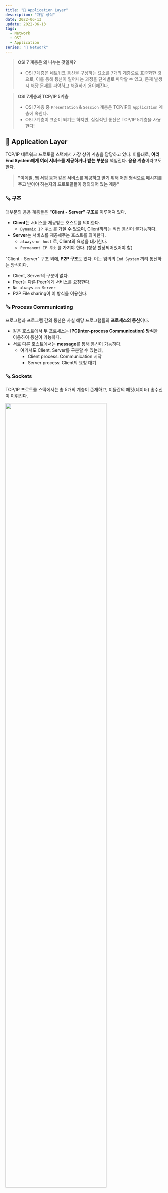 ```yaml
---
title: "📡 Application Layer"
description: "개발 상식"
date: 2022-06-13
update: 2022-06-13
tags:
  - Network
  - OSI
  - Application
series: "📡 Network"
---
```


> **OSI 7 계층은 왜 나누는 것일까?**
> - OSI 7계층은 네트워크 통신을 구성하는 요소를 7개의 계층으로 표준화한 것으로, 이를 통해 통신이 일어나는 과정을 단계별로 파악할 수 있고, 문제 발생 시 해당 문제를 파악하고 해결하기 용이해진다.

> **OSI 7계층과 TCP/IP 5계층**
> - OSI 7계층 중 `Presentation` & `Session` 계층은 TCP/IP의 `Application` 계층에 속한다.
> - OSI 7계층이 표준이 되기는 하지만, 실질적인 통신은 TCP/IP 5계층을 사용한다!

## 🧷 Application Layer
TCP/IP 네트워크 프로토콜 스택에서 가장 상위 계층을 담당하고 있다. 이름대로, **여러 End System에게 여러 서비스를 제공하거나 받는 부분**을 책임진다. **응용 계층**이라고도 한다.

> **"이메일, 웹 서핑 등과 같은 서비스를 제공하고 받기 위해 어떤 형식으로 메시지를 주고 받아야 하는지의 프로토콜들이 정의되어 있는 계층"**

### 🪚 구조
대부분의 응용 계층들은 **"Client - Server" 구조**로 이루어져 있다.
- **Client**는 서비스를 제공받는 호스트를 의미한다.
  - `Dynamic IP 주소` 를 가질 수 있으며, Client끼리는 직접 통신이 불가능하다.
- **Server**는 서비스를 제공해주는 호스트를 의미한다.
  - `always-on host` 로, Client의 요청을 대기한다.
  - `Permanent IP 주소` 를 가져야 한다. (항상 할당되어있어야 함)

"Client - Server" 구조 외에, **P2P 구조**도 있다. 이는 임의의 `End System` 끼리 통신하는 방식이다.
- Client, Server의 구분이 없다.
- Peer는 다른 Peer에게 서비스를 요청한다.
- `No always-on Server`
- P2P File sharing이 이 방식을 이용한다.

### 🪚 Process Communicating
프로그램과 프로그램 간의 통신은 사실 해당 프로그램들의 **프로세스의 통신**이다.
- 같은 호스트에서 두 프로세스는 **IPC(Inter-process Communication) 방식**을 이용하여 통신이 가능하다.
- 서로 다른 호스트에서는 **message**를 통해 통신이 가능하다.
  - 여기서도 Client, Server를 구분할 수 있는데,
    - Client process: Communication 시작
    - Server process: Client의 요청 대기

### 🪚 Sockets
TCP/IP 프로토콜 스택에서는 총 5개의 계층이 존재하고, 이들간의 패킷(데이터) 송수신이 이뤄진다.

<img src="https://img1.daumcdn.net/thumb/R1280x0/?scode=mtistory2&fname=https%3A%2F%2Fblog.kakaocdn.net%2Fdn%2FbQz6ga%2FbtqT02qo7Z6%2FqYgs2gKVdUP6yEkzWhw7mk%2Fimg.png" width="80%">

Application 계층을 제외한 **나머지 4계층은 모두 OS에 구현**되어 있다.
- 개발자에겐 보여지지 않는 부분이고, 내부적으로 알아서 패킷을 생성하고 주고 받는다.
- 그렇다면, Application 계층과 나머지 4계층의 제일 윗단인 Transport 계층은 어떻게 메세지를 주고 받을 수 있을까?

이때, **Socket**이라는 일종의 통로를 사용한다. 
- 이는 Application 계층과 Transport 계층 사이에 위치하여 Application 계층의 process에게 **Socket API나 함수를 제공**하여 메세지를 송수신할 수 있도록 돕는다.

### 🪚 Addressing Processes
메세지를 주고 받는 방법은 알았다. 하지만, 여러 Program이 있고, 그만큼 여러 Process가 존재할텐데, 어떤 Process가 메세지를 보냈는지 알아야 한다.
- 이를 위해서는 Process를 식별할 수 있는 **식별자**가 필요하다.
- 그리고 하나의 호스트에는 많은 process가 동작 가능하기에, **IP 주소만으로는 식별이 불가능**하다.

따라서 **IP 주소 + Port #** 을 식별자로서 사용한다.
- Port #은 아래와 같이 대표적으로 사용되는 예가 있다.
  - HTTP server: 80
  - HTTPS server: 443
  - Mail server: 25
  - Well Known Port #: 0 ~ 1024

### 🪚 Application Layer Protocol Defines
응용 계층 프로토콜의 규정이다. 아래에 대한 규정이 있어야 한다.

1. Types of message exchange
: message는 **요청** 또는 **응답**일 수 있다. (request or response)

2. Message Syntax
: message의 어느 field가 어떻게 기술되어야 하고, 각각의 field는 어떻게 구분되는지에 대한 정보

3. Message Semantics
: 각 field에 담긴 정보의 의미

4. Rules
: 언제, 어떻게 process들이 요청하고 응답해야 하는지에 대한 정보

### 🪚 Transport Layer가 제공하는 Service
응용 계층은 전송 계층과 통신한다. 전송 계층은 2가지 종류의 서비스를 제공할 수 있는데, 아래와 같다.
- **Reliable한 Service**
  - 데이터의 Write와 Read가 동일하게 발생하여 Sync가 맞다.
  - ex. File transfer
- **Unreliable한 Service**
  - 데이터를 바로바로 전송하여 딜레이가 적다.
  - ex. Audio

### 🪚 Application Layer Protocols
인터넷은 응용 계층에 2개의 전송 프로토콜을 제공한다. TCP(Transmission Control Protocol)과 UDP(User Datagram Protocol)이다.
- 이는 응용 계층이 아니라 전송 계층의 프로토콜이다!

---

## 🧷 HTTP
HTTP (Hyper Text Transfer Protocol)
: 웹의 응용 계층 프로토콜이다.

- 이는 클라이언트 프로그램과 서버 프로그램으로 구현된다.
- 서로 다른 end system에서 수행되는 클라이언트와 서버 프로그램은 **HTTP 메세지를 통해 통신**한다.
  - 기본적으로, 클라이언트는 **어떠한 자원(object)을 요청**하고, 서버는 이를 찾아 **응답**하는 형태이다.
- 그리고 이는 신뢰성을 필요로 하므로, **TCP 프로토콜을 사용**한다.
  - 통신은 "연결 초기화(클라이언트) -> 연결 수락(서버) -> HTTP 메세지 교환 -> 연결 종료"
- HTTP는 **State-less**하다. 따라서, 과거 정보에 대한 관리를 하지 않는다.

이러한 HTTP 연결에는 **두 가지 타입**이 존재하는데, 아래와 같다.

**Non-persistent HTTP**
- 이름 그대로, 영구적이지 않다. 
- 여러 객체의 교환을 위해서는 여러 개의 연결을 필요로 한다. (일회성 연결을 여러 번 사용)

**Persistent HTTP**
- 동일한 서버와 여러 번 통신하는 경우, 불필요하게 일회성 연결을 반복하는 것을 막고자 한다.
- 연결 하나를 고정적으로 열어두고 사용한다.

HTTP 프로토콜을 사용한 통신의 `response time` 을 구하기 위해 간단한 `Non-persistent HTTP` 에 대한 예제를 살펴본다.

<img src="https://velog.velcdn.com/images%2Fkms9887%2Fpost%2F2d2d7518-b78c-47d2-89ec-00b9805aa03d%2Fimage.png" width="50%">

- RTT(Round Trip Time): 클라이언트와 서버 간 패킷이 갔다 오는데 걸리는 시간
- 그림에서 볼 수 있듯, 연결을 초기화하고, 자원 요청한 후 이를 받는데 걸리는 시간은 **2RTT + file transmission rate**이다.

### 🪚 HTTP methods
HTTP는 요청 메소드를 정의하여 주어진 자원에 수행하길 원하는 행동을 나타낸다. 주요 메소드는 아래와 같다.

**GET**
: 특정 자원의 표시를 요청한다. 이를 사용하는 요청은 오직 데이터를 받기만 한다.

**HEAD**
: GET 요청과 동일한 응답을 요청하지만, 응답 본문을 포함하지 않는다.

**POST**
: 특정 자원에 객체(엔티티)를 제출할 때 사용된다. 이는 서버의 상태 변화를 일으킬 수 있다.

**PUT**
: 요청 payload를 사용해 새로운 자원을 생성하거나, 기존의 자원을 수정하는 데 사용된다.

**PATCH**
: PUT은 자원 자체의 교체를 요구하지만, PATCH는 자원의 부분적인 수정만을 요청할 때 사용된다.

### 🪚 GET & POST?
두 메소드 모두 서버에 무엇인가를 요청할 때 사용하는 메소드이다. 하지만 HTTP 메소드의 목적은 특정 자원에 수행하길 원하는 행동을 명시하는 것이므로, 혼용되어서는 안된다. 따라서 두 메소드의 차이점을 알아본다.

**GET**
- 요청하는 데이터가 `HTTP Request Message` 의 `Header` 부분에 담겨서 전송된다. 
  - 때문에 `url` 상에서 `?` 뒤에 데이터가 붙어 요청을 보내게 되는 것이다. 
  - 이러한 방식은 `url` 에 요청하는 데이터가 담겨가기 때문에 **전송할 수 있는 데이터의 크기가 제한적**이다. 
  - 또한 **보안**이 필요한 데이터에 대해서는 데이터가 **그대로 노출되므로 적절하지 않다.** (ex. 비밀번호)
- GET 요청은 캐싱될 수 있고, 브라우저 히스토리에 남는다.
- 아스키 코드만 전송할 수 있다.

**POST**
- 요청하는 데이터가 `HTTP Request Message` 의 `Body` 부분에 담겨서 전송된다.
  - **전송할 수 있는 데이터의 크기가 GET 방식보다 크고, 보안면에서 조금 더 낫다.** (하지만 암호화를 하지 않는다면, 언제든 노출될 수 있다.)
- POST 요청은 캐싱될 수 없고, 브라우저 히스토리에 남지 않는다.
- 데이터 타입에 구애받지 않는다. **이진 데이터 또한 가능**하다.

GET은 **데이터를 가져와서 보여주는 용도**로 사용한다. 즉, **서버에 어떤 변경사항을 발생시키지 않는다.** 하지만 POST는 **서버의 값이나 상태를 변경하기 위해 사용**한다.

또한, GET 요청은 캐싱될 수 있다고 했다. 그러므로, 기존에 캐싱되었던 데이터가 또다시 응답될 가능성이 있다. POST 방식으로 요청해야 할 데이터를 크기가 작다는 이유로 GET 방식으로 요청한다면, 목적에 맞지 않는 응답을 받을 가능성이 있다!

### 🪚 HTTP response status code
HTTP 응답 상태 코드는 특정 HTTP 요청(위에서 다룬 요청들)이 성공적으로 완료되었는지, 혹은 어떠한 문제가 발생했는지 알려준다. 응답은 총 5개의 그룹으로 나눠진다.
- 정보를 제공하는 응답(1xx)
- 성공적인 응답(2xx)
- 리다이렉트(3xx)
- 클라이언트 에러(4xx)
- 서버 에러(5xx)

그리고 흔하게 볼 수 있는 코드는 다음과 같다.

**200**: 요청이 성공적으로 처리되었다. 그리고 이 성공이라는 의미는 HTTP 메소드에 따라 다르다.
- GET: 자원을 불러와서 message body에 전송되었다.
- HEAD: header가 message body에 있다.
- PUT or POST: 수행 결과에 대한 자원이 message body에 전송되었다.

**400**: 이 응답은 잘못된 문법으로 인해 서버가 요청을 이해할 수 없음을 의미한다.

**401**: 비인증을 의미한다. 클라이언트는 요청한 응답을 받기 위해 스스로를 인증해야 한다.

**404**: 서버는 요청받은 자원을 찾을 수 없다. 
- 서버들은 비인증 클라이언트로부터 자원을 숨기기 위해 이 응답을 403 대신에 전송할 수도 있다.

**418**: 서버는 커피를 찻 주전자에 끓이는 것을 거절한다.

**500**: Internal Server Error, 서버가 처리 방법을 모르는 상황이 발생했음을 의미한다.
- 서버 개발자라면 가장 많이 볼 수 있을 코드이다...

---

## 🧷 HTTP/2
이전까지 언급한 HTTP/1.1은 Persistent HTTP로, TCP 통신 1개당 요청 1개를 고정적으로 처리해야 하는 구조였다.
- 하지만 여러 요청이 있고, 제일 먼저 처리되는 요청의 요청량이 매우 많은 경우, 뒤의 요청들은 대기해야 한다.
  - 이를 **Head-Of-Line Blocking 문제**라 한다. 그리고 이는 HTTP/2에서 해결하고 있다.

### 🪚 HTTP/2: HOL blocking 해결
<img src="../../images/Network/HOLblocking.jpeg" width="80%">

요청에 대한 응답을 **frame이라는 단위로 쪼개어 전송**한다.
- 위 그림에서, 비교적 요청량이 적은 O2, O3, O4의 응답 속도는 빨라지고, O1은 비교적 느리게 응답받을 것이다.

---

## 🧷 HTTP/3
HTTP/2는 HOL blocking 문제를 해결한 듯하다. 하지만, TCP 프로토콜을 사용하는 이상, TCP 패킷이 네트워크 경로상에서 손실된다면 입력 스트림에 공백이 생겨 그 다음에 오는 데이터(바이트)도 **재전송**으로 인해 지연이 발생한다. (TCP는 전송 제어 프로토콜이므로, 재전송을 수행)
- 특히, HTTP/2는 **여러 개의 HTTP 스트림을 하나의 TCP 연결로 처리**하기에 손실에 대해 더 크게 영향을 받는다.

따라서, HTTP/3가 등장하게 되었고, 이는 TCP가 아닌 **UDP를 사용**한다.
- 정확하게는 **QUIC**라는 프로토콜 위에서 돌아가는 HTTP이다.
  - QUIC(Quick UDP Internet Connection)

TCP는 3-way-handshake, 연결 종료 시 사용하는 4-way-handshake 등 오버헤드와 HOL blocking 문제를 피할 수 없다. 하지만 **QUIC는 TCP handshake 과정을 최적화하는 것에 초점을 맞춰 설계**되었다.
- 기본적으로 UDP는 데이터그램 방식을 사용하기에 각 패킷 간의 순서가 존재하지 않는 **독립적인 패킷**이다.

아래는 각 HTTP 버전에 대한 간략한 그림이다.

<img src="../../images/Network/HTTP1,2,3.jpeg" width="80%">

---

## 🧷 HTTP & HTTPS
<img src="https://www.cloudflare.com/img/learning/security/glossary/what-is-ssl/http-vs-https.svg" width="70%">

### 🪚 HTTP의 문제점
- HTTP는 평문 통신이므로 도청이 가능하다.
- 통신 상대를 확인하지 않아 위장이 가능하다.
- 완전성을 증명할 수 없어 변조가 가능하다.

> 위의 문제들은 암호화를 사용하지 않는 모든 프로토콜에도 적용되는 문제점이다.

각 문제점을 하나하나 살펴보면,

❗️**TCP/IP는 도청 가능한 네트워크다.**
- TCP/IP 구조의 통신은 전부 통신 경로 상에서 엿볼 수 있다. 패킷을 수집하는 것만으로도 도청이 가능하다. 따라서 **암호화**의 과정이 필요하다.

> 보완방법
1. 통신 자체를 암호화 `SSL(Secure Socket Layer)` 또는 `TLS(Transport Layer Security)` 프로토콜과 조합함으로써 HTTP의 통신 내용을 암호화할 수 있다. 
   1. SSL을 조합한 HTTP를 **HTTPS(HTTP Secure)** 또는 **HTTP over SSL**이라 한다.
2. 콘텐츠를 암호화한다. 말 그대로 HTTP를 사용해서 운반하는 내용인 **HTTP message에 포함되는 콘텐츠만 암호화**한다. 수신측에서는 이를 **복호화하는 과정이 필요**하다.

❗️**통신 상대를 확인하지 않아 위장이 가능하다.**
- HTTP에 의한 통신은 상대방을 확인하는 처리가 없어 누구든지 요청을 보낼 수 있다. IP 주소나 포트 등에서 그 웹 서버에 접근 제한이 없는 경우, 요청이 오면 무조건 응답을 반환해야 한다. 그렇기에 아래와 같은 문제점을 유발한다.

1. 요청을 보낸 곳의 웹 서버가 원래 의도한 응답을 보내야 하는 웹 서버인지 확인 불가능하다.
2. 응답을 반환한 곳의 클라이언트가 원래 의도한 요청을 보낸 클라이언트인지 확인 불가능하다.
3. 통신하고 있는 상대가 접근이 허가된 상대인지 확인 불가능하다.
4. 어디에서 누가 요청을 보낸 것인지 확인 불가능하다.
5. 의미없는 요청 또한 수신하여 DoS 공격을 방지할 수 없다.

> 보완 방법
1. 위에서 언급한 `SSL` 은 상대를 확인하는 수단으로 **증명서**를 제공한다. 증명서는 신뢰할 수 있는 **제 3의 기관에 의해 발행**되는 것이기에 서버나 클라이언트를 증명할 수 있다. 그리고 이를 이용해 통신 상대가 내가 통신하고자 하는 서버임을 나타낼 수 있고, 이용자는 개인 정보 누설 등의 위험성이 줄어들게 된다. (또한 클라이언트는 이 증명성를 이용해 본인 확인을 하고, 웹 사이트 인증에서도 사용할 수 있다.)

> **DoS(Denial-of-Service) Attack**
> : 시스템을 악의적으로 공격해 해당 시스템의 자원을 부족하게 하여 원래 의도된 용도로 사용하지 못하게 하는 공격이다.
> - 대량의 패킷을 통신망으로 보내고, 특정 서버에 수많은 접속 시도를 하는 등으로 정상적인 서비스 제공을 하지 못하게 한다. 
> - **통신 상대를 확인하지 않는 HTTP 통신의 특성상 이를 방지할 수 없다.**

❗️**완전성을 증명할 수 없어 변조가 가능하다.**
- 완전성은 정보의 정확성을 의미한다. "서버 또는 클라이언트에서 수신한 내용이 송신측에서 보낸 내용과 일치한다는 것을 보장할 수 없다"는 것이다. 
- 요청이나 응답이 발신된 후, 상대가 수신하기 전까지 누군가에 의해 변조되더라도 이 사실을 알 수 없다. 이와 같이 공격자가 요청이나 응답을 가로채 변조하는 공격을 **중간자 공격, Man in the middle**이라 한다.

> 보완 방법
1. `MD5`, `SHA-1` 등의 해시 값을 확인하는 방법과 디지털 서명을 확인하는 방법이 존재하지만, 이는 확실한 방법은 아니다. 
2. 확실한 방지를 위해서는 **HTTPS**를 사용해야 한다. 왜냐면, `SSL` 에는 인증이나 암호화, 메세지 다이제스트(해시) 기능을 제공하고 있기 때문이다.

> **메세지 다이제스트**
> : **메세지(데이터)의 해시값**(다이제스트 값)을 계산하여 데이터와 함께 전송한다. 중간자 공격이 발생하더라도, 다이제스트 값을 확인함으로써 데이터의 변조 사실을 확인할 수 있다.
> - 데이터의 무결성을 보장해주는 방법이다.

> **SSL과 TLS**
> : SSL은 TLS은 이전 버전의 프로토콜이다. 혼합되어 많이 사용한다.

### 🪚 HTTPS
이는 HTTP에 암호화와 인증, 그리고 완전성 보호를 더한 것이다. 

HTTPS는 **SSL을 덮어쓴 HTTP**라고 할 수 있다. 새로운 응용 계층의 프로토콜은 아니다.
- HTTP 통신하는 소켓 부분을 `SSL(Secure Socket Layer)` 또는 `TLS(Transport Layer Security)` 라는 프로토콜로 대체한 것이다.
- HTTP는 TCP와 직접 통신했지만, **HTTPS에서는 HTTP는 SSL과 통신하고, SSL이 TCP와 통신**하게 된다.

❓**모든 웹 사이트에서 HTTPS를 사용해도 될까?**
- 당연하게도, 평문 통신에 비해 암호화된 통신은 더 많은 자원을 요구한다. 통신마다 이러한 추가 자원 소비는 서버 한 대당 평균 요청 처리량을 감소시킨다.
- 하지만 최근에는 하드웨어의 발달로 HTTPS 통신에서의 속도 저하가 거의 일어나지 않으며, 새로운 표준인 HTTP 2.0을 함께 이용하면 오히려 HTTP보다 더 빠르게 동작한다.
- 따라서 현재는 모든 웹 페이지에서 HTTPS를 적용하는 방향으로 바뀌어 가고 있다.

> **HTTPS와 구글**
> - 구글은 2014년, 모든 웹 사이트에 HTTPS를 요구했고, SSL 보안 사이트에 대해 높은 검색 순위로 보상했다. 
> - 이후 2018년에는 검색 순위 보상이 아닌, SSL 인증서가 없는 사이트에 대한 불이익을 가했다. (해당 사이트는 Chrome 브라우저에 "안전하지 않음"이라 표시된다.)

---

## 🧷 SMTP
Simple Mail Transfer Protocol의 약자로, 인터넷에서 이메일을 보내기 위해 사용되는 프로토콜이다.
- Port #은 25
- TCP를 사용하여, 송신측의 내용과 수신측의 내용이 같아야 한다.

### 🪚 SMTP & HTTP
**HTTP**
- 요청을 하면 데이터를 전송한다. (pull)
- 아스키 코드를 사용한 요청과 응답, 상태 코드 존재
- content type이 한 type으로만 전송 가능하다.

**SMTP**
- 요청과 상관없이 데이터를 전송한다. (push)
- 아스키 코드를 사용한 요청과 응답, 상태 코드 존재
- content type이 한 가지로 제한되지 않고, 여러 type으로 전송 가능하다.

### 🪚 Mail Access Protocols
<img src="../images/../../images/Network/mailaccessprotocol.jpeg" width="80%">

Mail Access Protocol: 사용자 요청에 대한 응답을 처리하기 위해 메일 서버가 사용하는 프로토콜로, IMAP, POP3가 있다.

1. 발신자가 메일 전송을 요청하면, SMTP를 이용해 발신자의 메일 서버에 메일을 push한다.
2. 발신자의 메일 서버에서 수신자의 메일 서버로 해당 메일을 다시 push한다.
3. 수신자의 메일 서버에서는 이를 가지고 있다가, 수신자가 메일 확인을 요청하면, IMAP or POP3와 같은 Mail Access Protocol을 사용해 응답을 보낸다.

---

## 🧷 DNS
Domain Name System의 약자로, 응용 계층의 프로토콜이다. **여러 Name Server의 계층 구조로 구현된 분산 데이터베이스**이다. 
- IP 주소와 그에 해당하는 Name을 매핑시키기 위해 DB에 이를 저장하는데, 1개의 DB로는 많은 요청에 대한 처리가 불가능하기에 분산 DB를 사용한다.

### 🪚 DNS Services
- Host Name -> Name 변환
- Host Aliasing
- Mail Server Aliasing
- Load Distribution(하나의 이름을 가진 여러 IP 주소가 가능하게 함으로써, 한 서버로 요청이 몰리지 않게 분산)

### 🪚 DNS Round Robin 방식
**문제점**
1. 서버의 수만큼 공인 IP 주소가 필요하다. 
   1. 서버 부하의 분산을 위해 서버의 수를 늘리기 위해서는 그만큼의 공인 IP가 필요하다.
2. 균등하게 분산되지 않는다. 
   1. 모바일 사이트와 같은 경우, 스마트폰의 접속은 "캐리어 게이트웨이"라는 프록시 서버를 경유한다. 프록시 서버에서는 이름 변환 결과가 일정 시간동안 캐싱되어, 같은 프록시 서버를 경유하는 접속은 캐싱이 남아있는 동안 같은 서버로 접속된다.
   2. 또한, PC용 웹 브라우저도 DNS 질의 결과를 캐싱하기에 균등한 부하 분산이 제대로 이루어지지 않는다. 
3. 서버가 다운되어 확인이 불가하다.
   1. DNS 서버는 웹 서버의 부하나 접속 수 등의 상황에 따라 질의결과를 제어할 수 없다. 즉, 웹 서버의 부하가 높아 응답이 느려지거나, 접속 수가 가득 차서 접속을 처리할 수 없는 상황이어도 이를 감지하지 못한다. 
   2. 이는 사용자들에게 다운된 서버로 연결시키기도 한다.

따라서 Round Robin 방식을 기반으로 다른 SW와 조합해서 관리해야 한다. 아래는 그러한 **DNS 스케줄링 알고리즘**이다.

- **Weighted Round Robin(WRR)**
  - 각각의 웹 서버에 가중치를 부여하여 분산 비율을 변경한다. 물론 가중치가 큰 서버일수록 빈번하게 선택되므로 처리능력이 높은 서버는 가중치를 높게 설정하는 것이 좋을 것이다.
- **Least Connection**
  - 접속 클라이언트 수가 가장 적은 서버를 선택한다. 로드밸런서에서 실시간으로 connection 수를 관리하거나 각 서버에서 주기적으로 알려주는 것이 필요하다.
   
---

## 🧷 웹 통신의 큰 흐름
### 🪚 주소창에 특정 URL 값을 입력시키면 어떤 일이 일어날까?

**브라우저**
1. URL에 입력된 값을 브라우저 내부에서 파싱한다. (프로토콜, URL, Port #)
   1. Port #를 명시하지 않아도 브라우저에 설정된 기본값으로 지정한다.(HTTP: 80, HTTPS: 443)
2. 조사된 의미에 따라 HTTP 요청 메세지를 만든다.
3. 만들어진 메세지를 웹 서버로 전송한다.

이때 만들어진 메세지 전송은 브라우저가 하는 것이 아닌 OS에 의뢰하여 전송한다. (브라우저는 메세지를 네트워크에 송출하는 기능이 없다.)
- 단, OS에 의뢰할 떄는 도메인명이 아닌 **IP 주소**로 메세지를 받을 상대를 지정해야 하는데, 이 과정에서 **DNS 서버를 조회**한다.

**프로토콜 스택, LAN 어댑터**
1. 프로토콜 스택이 브라우저로부터 메세지를 받는다.
2. 브라우저로부터 받은 메세지를 패킷 속에 저장한다.
3. 수신처 주소 등의 제어 정보를 덧붙여 패킷을 LAN 어댑터에 넘긴다.
4. LAN 어댑터는 다음 Hop의 MAC 주소를 붙인 프레임을 전기 신호로 변환한다.
5. 신호를 LAN 케이블에 송출한다.

프로토콜 스택은 통신 중 오류가 발생했을 때, 이 제어 정보를 사용해 고쳐 보내거나, 각종 상황을 조절하는 등 다양한 역할을 하게 된다.

**허브, 스위치, 라우터**
1. LAN 어댑터가 송신한 프레임은 스위칭 허브를 경유해 인터넷 접속용 라우터에 도착한다.
2. 라우터는 패킷을 프로바이더(통신사)에게 전달한다.
3. 인터넷으로 접속한다.

**액세스 회선, 프로바이더**
1. 패킷은 인터넷의 입구에 있는 액세스 회선(통신 회선)에 의해 POP(Point of Presence)까지 운반된다.
2. POP를 거쳐 인터넷의 핵심부로 들어간다.
3. 수 많은 고속 라우터들 사이로 패킷이 목적지로 흘러간다.

**방화벽, 캐시서버**
1. 패킷은 인터넷을 통과하여 웹 서버측의 LAN에 도착한다.
2. 기다리고 있던 방화벽이 도착한 패킷을 검사한다.
3. 패킷이 웹 서버까지 가야하는지 가지 않아도 되는지를 판단하는 캐시 서버가 존재한다.

굳이 서버까지 가지 않아도 되는 경우는 다음과 같다. 액세스한 페이지의 데이터가 캐시서버에 있으면 웹 서버에 의뢰하지 않고 바로 그 값을 읽을 수 있다. 페이지 데이터 중 다시 이용할 수 있는 것이 있으면 이는 캐시 서버에 저장된다.

**웹 서버**
1. 패킷이 물리적인 웹 서버에 도착하면 웹 서버의 프로토콜 스택은 패킷을 추출해 메세지를 복원하고, 웹 서버 애플리케이션에 넘긴다.
2. 메세지를 받은 웹 서버 애플리케이션은 요청 메세지에 따른 데이터를 응답 메세지에 넣어 클라이언트로 전송한다.
3. 왔던 방식의 반대로 응답 메세지가 클라이언트에 전달된다.

> ❓ **주소창에 http 나 https와 같은 프로토콜을 명시하지 않아도 자동으로 해당 프로토콜이 붙는 이유?**
> - 브라우저에서 제공하는 기능으로, 도메인만 입력받은 경우 브라우저는 **기본값으로 HTTP 프로토콜**을 사용해 접속을 시도한다. (Port #: 80)
> - HTTPS가 적용된 페이지라면, HTTP 접속 시도 시 301, 302 상태 코드를 반환해 **리다이렉트하라는 메세지**를 브라우저로 보낸다. 이를 받은 브라우저는 HTTPS로 다시 접속하게 된다.
> - 한 번이라도 HTTPS로 접속한 적이 있다면, HTTP를 허용하지 않고 HTTPS를 사용하는 연결만 허용하는 기능인 **HSTS(HTTP Strict Transport Security)** 목록에 저장된다. 이후 접속 시에는 곧바로 HTTPS 요청을 하게 된다.

---

## 📕 참고
- [OSI 7 Layer vs TCP/IP 5 Layer](https://velog.io/@osk3856/TCP-Updated-Model)
- [Application Layer 개요](https://ddongwon.tistory.com/71)
- [Part 1-3 Network](https://github.com/JaeYeopHan/Interview_Question_for_Beginner/tree/master/Network)
- [HTTP 요청 메서드](https://developer.mozilla.org/ko/docs/Web/HTTP/Methods)
- [HTTP 2, HTTP 3](https://woojinger.tistory.com/85)
- [서비스 거부 공격](https://ko.wikipedia.org/wiki/%EC%84%9C%EB%B9%84%EC%8A%A4_%EA%B1%B0%EB%B6%80_%EA%B3%B5%EA%B2%A9)
- [SSL이란 무엇인가요?](https://www.cloudflare.com/ko-kr/learning/ssl/what-is-ssl/)
- [브라우저에 URL을 입력했을 때 발생하는 일들](https://deveric.tistory.com/97)